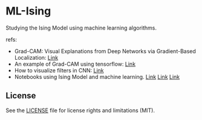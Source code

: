 # ML-Ising
Studying the Ising Model using machine learning algorithms.


refs:

- Grad-CAM: Visual Explanations from Deep Networks via Gradient-Based Localization: [Link][gcam]
- An example of Grad-CAM using tensorflow: [Link][tfgcam]
- How to visualize filters in CNN: [Link][mch]
- Notebooks using Ising Model and machine learning. [Link][1] [Link][2] [Link][3]

[gcam]:https://doi.org/10.1109/ICCV.2017.74
[tfgcam]:https://www.hackevolve.com/where-cnn-is-looking-grad-cam/
[mch]:https://machinelearningmastery.com/how-to-visualize-filters-and-feature-maps-in-convolutional-neural-networks/
[1]:https://github.com/DanielJCase/Ising-Deep-Learning/blob/master/Ising_NN.ipynb
[2]:https://github.com/Emergent-Behaviors-in-Biology/mlreview_notebooks/blob/master/NB12_CIX-DNN_ising_TFlow.ipynb
[3]:https://github.com/francescobodria/Machine-Learning-for-Phase-Recognition/blob/master/Phase_learning_network.ipynb

## License

See the [LICENSE](LICENSE.md) file for license rights and limitations (MIT).